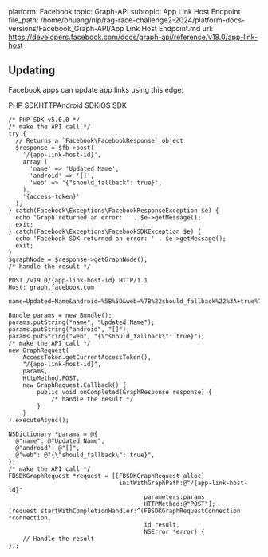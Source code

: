 platform: Facebook
topic: Graph-API
subtopic: App Link Host Endpoint
file_path: /home/bhuang/nlp/rag-race-challenge2-2024/platform-docs-versions/Facebook_Graph-API/App Link Host Endpoint.md
url: https://developers.facebook.com/docs/graph-api/reference/v18.0/app-link-host


## Updating

Facebook apps can update app links using this edge:

PHP SDKHTTPAndroid SDKiOS SDK

    /* PHP SDK v5.0.0 */
    /* make the API call */
    try {
      // Returns a `Facebook\FacebookResponse` object
      $response = $fb->post(
        '/{app-link-host-id}',
        array (
          'name' => 'Updated Name',
          'android' => '[]',
          'web' => '{"should_fallback": true}',
        ),
        '{access-token}'
      );
    } catch(Facebook\Exceptions\FacebookResponseException $e) {
      echo 'Graph returned an error: ' . $e->getMessage();
      exit;
    } catch(Facebook\Exceptions\FacebookSDKException $e) {
      echo 'Facebook SDK returned an error: ' . $e->getMessage();
      exit;
    }
    $graphNode = $response->getGraphNode();
    /* handle the result */

    POST /v19.0/{app-link-host-id} HTTP/1.1
    Host: graph.facebook.com
    
    name=Updated+Name&android=%5B%5D&web=%7B%22should_fallback%22%3A+true%7D

    Bundle params = new Bundle();
    params.putString("name", "Updated Name");
    params.putString("android", "[]");
    params.putString("web", "{\"should_fallback\": true}");
    /* make the API call */
    new GraphRequest(
        AccessToken.getCurrentAccessToken(),
        "/{app-link-host-id}",
        params,
        HttpMethod.POST,
        new GraphRequest.Callback() {
            public void onCompleted(GraphResponse response) {
                /* handle the result */
            }
        }
    ).executeAsync();

    NSDictionary *params = @{
      @"name": @"Updated Name",
      @"android": @"[]",
      @"web": @"{\"should_fallback\": true}",
    };
    /* make the API call */
    FBSDKGraphRequest *request = [[FBSDKGraphRequest alloc]
                                   initWithGraphPath:@"/{app-link-host-id}"
                                          parameters:params
                                          HTTPMethod:@"POST"];
    [request startWithCompletionHandler:^(FBSDKGraphRequestConnection *connection,
                                          id result,
                                          NSError *error) {
        // Handle the result
    }];